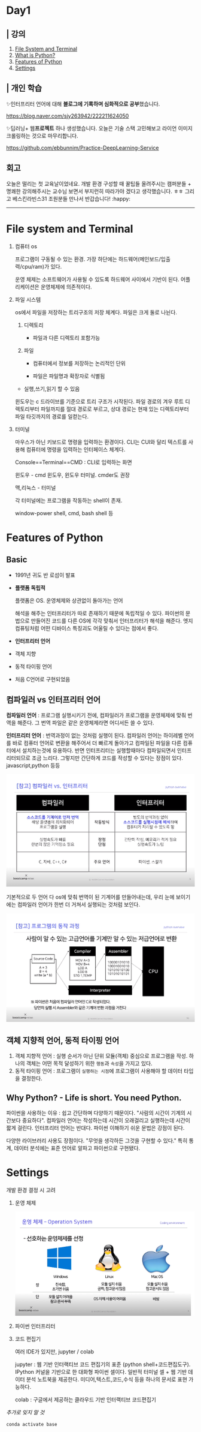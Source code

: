 # Day1



## | 강의

1. [File System and Terminal](#file-system-and-terminal)
2. [What is Python?](#what-is-python?)
3. [Features of Python](#features-of-python)
4. [Settings](#settings)



## | 개인 학습

:sparkles:인터프리터 언어에 대해 **블로그에 기록하며 심화적으로 공부**했습니다.

https://blog.naver.com/sjy263942/222211624050

:sparkles:딥러닝+ 웹**프로젝트** 하나 생성했습니다. 오늘은 기술 스택 고민해보고 라이언 이미지 크롤링하는 것으로 마무리합니다.

https://github.com/ebbunnim/Practice-DeepLearning-Service



## 회고

오늘은 떨리는 첫 교육날이었네요. 개발 환경 구성할 때 꿀팁들 올려주시는 캠퍼분들 + 명쾌한 강의해주시는 교수님 보면서 부지런히 따라가야 겠다고 생각했습니다. ㅎㅎ 그리고 베스킨라빈스31 조원분들 만나서 반갑습니다! :happy:

---

# File system and Terminal

1. 컴퓨터 os

   프로그램이 구동될 수 있는 환경. 가장 하단에는 하드웨어(메인보드/입출력/cpu/ram)가 있다.

   운영 체제는 소프트웨어가 사용될 수 있도록 하드웨어 사이에서 기반이 된다. 어플리케이션은 운영체제에 의존적이다. 

   

2. 파일 시스템

   os에서 파일을 저장하는 트리구조의 저장 체계다. 파일은 크게 둘로 나뉜다.

   1. 디렉토리

      * 파일과 다른 디렉토리 포함가능

   2. 파일

      - 컴퓨터에서 정보를 저장하는 논리적인 단위

      - 파일은 파일명과 확장자로 식별됨
   - 실행,쓰기,읽기 할 수 있음
   
   윈도우는 c 드라이브를 기준으로 트리 구조가 시작된다. 파일 경로의 겨우 루트 디렉토리부터 파일까지를 절대 경로로 부르고, 상대 경로는 현재 있는 디렉토리부터 파일 타깃까지의 경로를 일컫는다. 

3. 터미널

   마우스가 아닌 키보드로 명령을 입력하는 환경이다. CLI는 CUI와 달리 텍스트를 사용해 컴퓨터에 명령을 입력하는 인터페이스 체계다.

   Console==Terminal==CMD : CLI로 입력하는 화면

   윈도우 - cmd 윈도우, 윈도우 터미널. cmder도 권장

   맥,리눅스 - 터미널

   각 터미널에는 프로그램을 작동하는 shell이 존재. 

   window-power shell, cmd, bash shell 등

# Features of Python

## Basic

- 1991년 귀도 반 로섬이 발표

- **플랫폼 독립적**

  플랫폼은 OS. 운영체제와 상관없이 돌아가는 언어

  해석을 해주는 인터프리터가 따로 존재하기 때문에 독립적일 수 있다. 파이썬의 문법으로 만들어진 코드를 다른 OS에 각각 맞춰서 인터프리터가 해석을 해준다. 엣지 컴퓨팅처럼 어떤 디바이스 특징괴도 어울릴 수 있다는 점에서 좋다.

- **인터프리터 언어**

- 객체 지향

- 동적 타이핑 언어

-  처음 C언어로 구현되었음



## 컴파일러 vs 인터프리터 언어

**컴파일러 언어** : 프로그램 실행시키기 전에, 컴파일러가 프로그램을 운영체제에 맞춰 번역을 해준다. 그 번역 파일은 같은 운영체제라면 어디서든 쓸 수 있다.

**인터프리터 언어** : 번역과정이 없는 것처럼 실행이 된다. 컴파일러 언어는 하이레벨 언어를 바로 컴퓨터 언어로 변환을 해주어서 더 빠르게 돌아가고 컴파일된 파일을 다른 컴퓨터에서 설치하는것에 유용하다. 반면 인터프리터는 실행할때마다 컴파일되면서 인터프리터되므로 조금 느리다. 그렇지만 간단하게 코드를 작성할 수 있다는 장점이 있다. javascript,python 등등

![image-20210118104930193](images/image-20210118104930193.png)

기본적으로 두 언어 다 os에 맞춰 번역이 된 기계어를 만들어내는데, 우리 눈에 보이기에는 컴파일러 언어가 한번 더 거쳐서 실행되는 것처럼 보인다. 

![image-20210118105236745](images/image-20210118105236745.png)



## 객체 지향적 언어, 동적 타이핑 언어

1. 객체 지향적 언어 : 실행 순서가 아닌 단위 모듈(객체) 중심으로 프로그램을 작성. 하나의 객체는 어떤 목적 달성하기 위한 `행동`과 `속성`을 가지고 있다.
2. 동적 타이핑 언어 : 프로그램이 `실행하는 시점`에 프로그램이 사용해야 할 데이터 타입을 결정한다.



## Why Python? - Life is short. You need Python.

파이썬을 사용하는 이유 : 쉽고 간단하며 다양하기 때문이다. "사람의 시간이 기계의 시간보다 중요하다". 컴파일러 언어는 작성하는데 시간이 오래걸리고 실행하는데 시간이 짧게 걸린다. 인터프리터 언어는 반대다. 파이썬 이해하기 쉬운 문법은 강점이 된다.

다양한 라이브러리 사용도 장점이다. "무엇을 생각하든 그것을 구현할 수 있다." 특히 통계, 데이터 분석에는 표준 언어로 알파고 파이썬으로 구현됐다.

# Settings

개발 환경 결정 시 고려

1. 운영 체제 

   ![image-20210118110146004](images/image-20210118110146004.png)

2. 파이썬 인터프리터

3. 코드 편집기

   여러 IDE가 있지만, jupyter / colab

   jupyter : 웹 기반 인터랙티브 코드 편집기의 표준 (python shell+코드편집도구). IPython 커널을 기반으로 한 대화형 파이썬 셀이다. 일반적 터미널 셀 + 웹 기반 데이터 분석 노트북을 제공한다. 미디어,텍스트,코드,수식 등을 하나의 문서로 표현 가능하다.

   colab : 구글에서 제공하는 클라우드 기반 인터랙티브 코드편집기



*추가로 잊지 말 것*

```python
conda activate base
```



